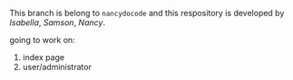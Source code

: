 This branch is belong to `nancydocode` and this respository is developed by _Isabella_, _Samson_, _Nancy_.
 
going to work on:
  1. index page
  2. user/administrator
